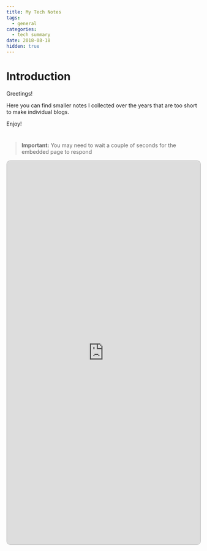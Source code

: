 ```yaml
---
title: My Tech Notes
tags:
  - general
categories:
  - tech summary
date: 2018-08-18
hidden: true
---
```


# Introduction

Greetings! 

Here you can find smaller notes I collected over the years that are too
short to make individual blogs. 

Enjoy!

#

> **Important:** You may need to wait a couple of seconds for the embedded page to respond

<iframe src="https://v1.embednotion.com/embed/119a34c3abd74f12a3306c6db24a8c94"></iframe>  <style>  iframe { width: 100%; height: 1000px; border: 2px solid #ccc; border-radius: 10px; padding: none; }  </style>


